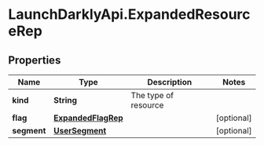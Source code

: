 # LaunchDarklyApi.ExpandedResourceRep

## Properties

Name | Type | Description | Notes
------------ | ------------- | ------------- | -------------
**kind** | **String** | The type of resource | 
**flag** | [**ExpandedFlagRep**](ExpandedFlagRep.md) |  | [optional] 
**segment** | [**UserSegment**](UserSegment.md) |  | [optional] 


